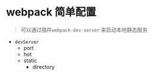 # webpack 简单配置

> 可以通过插件`webpack-dev-server` 来启动本地静态服务

- `devServer`
  - port
  - hot
  - static
    - directory